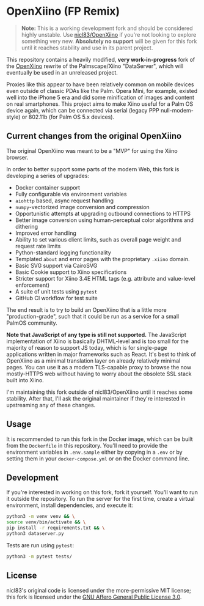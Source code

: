 # OpenXiino (FP Remix)

> **Note:** This is a working development fork and should be considered highly unstable. Use [nicl83/OpenXiino](https://github.com/nicl83/OpenXiino) if you're not looking to explore something very new. **Absolutely no support** will be given for this fork until it reaches stability and use in its parent project.

This repository contains a heavily modified, **very work-in-progress** fork of the [OpenXiino](https://github.com/nicl83/OpenXiino) rewrite of the Palmscape/Xiino "DataServer", which will eventually be used in an unreleased project.

Proxies like this appear to have been relatively common on mobile devices even outside of classic PDAs like the Palm. Opera Mini, for example, existed well into the iPhone 5 era and did some minification of images and content on real smartphones. This project aims to make Xiino useful for a Palm OS device again, which can be connected via serial (legacy PPP null-modem-style) or 802.11b (for Palm OS 5.x devices).

## Current changes from the original OpenXiino

The original OpenXiino was meant to be a "MVP" for using the Xiino browser.

In order to better support some parts of the modern Web, this fork is developing a series of upgrades:

- Docker container support
- Fully configurable via environment variables
- `aiohttp` based, async request handling
- `numpy`-vectorized image conversion and compression
- Opportunistic attempts at upgrading outbound connections to HTTPS
- Better image conversion using human-perceptual color algorithms and dithering
- Improved error handling
- Ability to set various client limits, such as overall page weight and request rate limits
- Python-standard logging functionality
- Templated `about` and error pages with the proprietary `.xiino` domain.
- Basic SVG support via CairoSVG
- Basic Cookie support to Xiino specifications
- Stricter support for Xiino 3.4E HTML tags (e.g. attribute and value-level enforcement)
- A suite of unit tests using `pytest`
- GitHub CI workflow for test suite

The end result is to try to build an OpenXiino that is a little more "production-grade", such that it could be run as a service for a small PalmOS community.

**Note that JavaScript of any type is still not supported.** The JavaScript implementation of Xiino is basically DHTML-level and is too small for the majority of reason to support JS today, which is for single-page applications written in major frameworks such as React. It's best to think of OpenXiino as a minimal translation layer on already relatively minimal pages. You can use it as a modern TLS-capable proxy to browse the now mostly-HTTPS web without having to worry about the obsolete SSL stack built into Xiino.

I'm maintaining this fork outside of nicl83/OpenXiino until it reaches some stability. After that, I'll ask the original maintainer if they're interested in upstreaming any of these changes.

## Usage

It is recommended to run this fork in the Docker image, which can be built from the `Dockerfile` in this repository. You'll need to provide the environment variables in `.env.sample` either by copying in a `.env` or by setting them in your `docker-compose.yml` or on the Docker command line.

## Development

If you're interested in working on this fork, fork it yourself. You'll want to run it outside the repository. To run the server for the first time, create a virtual environment, install dependencies, and execute it:

```bash
python3 -m venv venv && \
source venv/bin/activate && \
pip install -r requirements.txt && \
python3 dataserver.py
```

Tests are run using `pytest`:

```bash
python3 -m pytest tests/
```

## License

nicl83's original code is licensed under the more-permissive MIT license; this fork is licensed under the [GNU Affero General Public License 3.0](./LICENSE).
